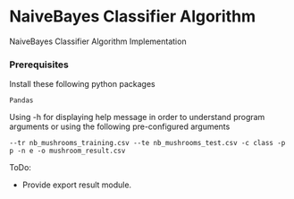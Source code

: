 # NaiveBayes Classifier Algorithm

NaiveBayes Classifier Algorithm Implementation

### Prerequisites

Install these following python packages

```
Pandas
```

Using -h for displaying help message in order to understand program arguments or using the following pre-configured arguments

```
--tr nb_mushrooms_training.csv --te nb_mushrooms_test.csv -c class -p p -n e -o mushroom_result.csv
```

ToDo:

- Provide export result module.